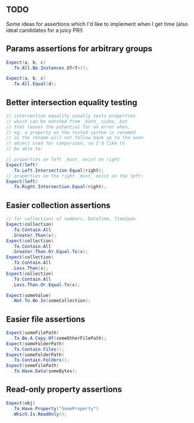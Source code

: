 TODO
---

Some ideas for assertions which I'd like to implement when I get time (also
ideal candidates for a juicy PR!)


Params assertions for arbitrary groups
---

```csharp
Expect(a, b, c)
  .To.All.Be.Instances.Of<T>();

Expect(a, b, c)
  .To.All.Equal(d);
```

Better intersection equality testing
---
```csharp
// intersection equality usually tests properties
// which can be matched from _both_ sides, but
// that leaves the potential for an error when,
// eg, a property on the tested system is renamed
// as the rename will not follow back up to the anon
// object used for comparison, so I'd like to
// be able to:

// properties on left _must_ exist on right
Expect(left)
  .To.Left.Intersection.Equal(right);
// properties on the right _must_ exist on the left:
Expect(left)
  .To.Right.Intersection.Equal(right);
```

Easier collection assertions
---
```csharp
// for collections of numbers, DateTime, TimeSpan
Expect(collection)
  .To.Contain.All
  .Greater.Than(x);
Expect(collection)
  .To.Contain.All
  .Greater.Than.Or.Equal.To(x);
Expect(collection)
  .To.Contain.All
  .Less.Than(x);
Expect(collection)
  .To.Contain.All
  .Less.Than.Or.Equal.To(x);

Expect(someValue)
  .Not.To.Be.In(someCollection);
```

Easier file assertions
---
```csharp
Expect(someFilePath)
  .To.Be.A.Copy.Of(someOtherFilePath);
Expect(someFolderPath)
  .To.Contain.Files();
Expect(someFolderPath)
  .To.Contain.Folders();
Expect(someFilePath)
  .To.Have.Data(someBytes);
```

Read-only property assertions
---
```csharp
Expect(obj)
  .To.Have.Property("SomeProperty")
  .Which.Is.ReadOnly();
```